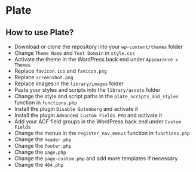 # Plate

## How to use Plate?
* Download or clone the repository into your `wp-content/themes` folder
* Change `Theme Name` and `Text Domain` in `style.css`
* Activate the theme in the WordPress back end under `Appearance > Themes`
* Replace `favicon.ico` and `favicon.png`
* Replace `screenshot.png`
* Replace images in the `library/images` folder
* Paste your styles and scripts into the `library/assets` folder
* Change the style and script paths in the `plate_scripts_and_styles` function in `functions.php`
* Install the plugin `Disable Gutenberg` and activate it
* Install the plugin `Advanced Custom Fields PRO` and activate it
* Add your ACF field groups in the WordPress back end under `Custom Fields`
* Change the menus in the `register_nav_menus` function in `functions.php`
* Change the `header.php`
* Change the `footer.php`
* Change the `page.php`
* Change the `page-custom.php` and add more templates if necessary
* Change the `404.php`
